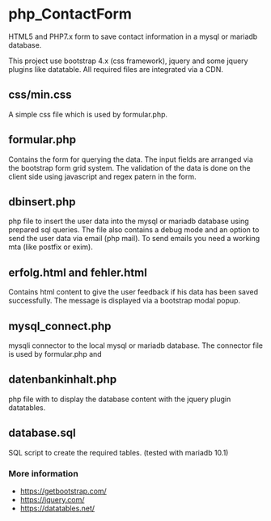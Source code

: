 # php_ContactForm

HTML5 and PHP7.x form to save contact information in a mysql or mariadb database.

This project use bootstrap 4.x (css framework), jquery and some jquery plugins like datatable. All required files are integrated via a CDN.

## css/min.css 
A simple css file which is used by formular.php. 

## formular.php 
Contains the form for querying the data. The input fields are arranged via the bootstrap form grid system. The validation of the data is done on the client side using javascript and regex patern in the form.

## dbinsert.php 
php file to insert the user data into the mysql or mariadb database using prepared sql queries. The file also contains a debug mode and an option to send the user data via email (php mail). To send emails you need a working mta (like postfix or exim). 

## erfolg.html and fehler.html 
Contains html content to give the user feedback if his data has been saved successfully. The message is displayed via a bootstrap modal popup. 

## mysql_connect.php 
mysqli connector to the local mysql or mariadb database. The connector file is used by formular.php and    

## datenbankinhalt.php 
php file with to display the database content with the jquery plugin datatables. 

## database.sql 
SQL script to create the required tables. (tested with mariadb 10.1)

### More information 
- https://getbootstrap.com/
- https://jquery.com/
- https://datatables.net/
